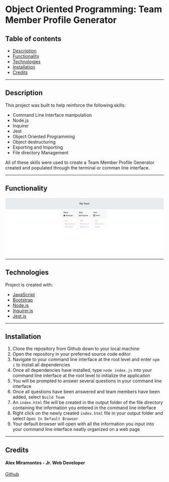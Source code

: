 # Object Oriented Programming: Team Member Profile Generator

## Table of contents

- [Description](#description)
- [Functionality](#functionality)
- [Technologies](#technologies)
- [Installation](#installation)
- [Credits](#credits)

---

## Description

This project was built to help reinforce the following skills:

- Command Line Interface manipulation
- Node.js
- Inquirer
- Jest
- Object Oriented Programming
- Object destructuring
- Exporting and Importing
- File directory Management

All of these skills were used to create a Team Member Profile Generator created and populated through the terminal or comman line interface.

---

## Functionality

![This screen shot represents a mock up of the finished product](./Assets/oop-team-member-generator.png)

---

## Technologies

Project is created with:

- [JavaScript](https://www.javascript.com/)
- [Bootstrap](https://getbootstrap.com/)
- [Node.js](https://nodejs.org/)
- [Inquirer.js](https://www.npmjs.com/package/inquirer)
- [Jest.js](https://jestjs.io/)

---

## Installation

1. Clone the repository from Github down to your local machine
2. Open the repository in your preferred source code editor
3. Navigate to your command line interface at the root level and enter `npm i` to install all dependencies
4. Once all dependencies have installed, type `node index.js` into your command line interface at the root level to initialize the applicaiton
5. You will be prompted to answer several questions in your command line interface
6. Once all questions have been answered and team members have been added, select `Build Team`
7. An `index.html` file will be created in the output folder of the file directory containing the information you entered in the command line interface
8. Right click on the newly created `index.html` file in your output folder and select `Open In Default Browser`
9. Your default browser will open with all the information you input into your command line interface neatly organized on a web page

---

## Credits

#### Alex Miramontes - Jr. Web Developer

[Github](https://www.github.com/amiramonte)
